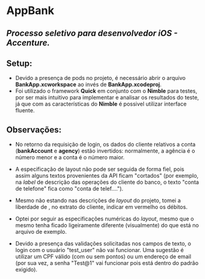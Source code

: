 # **AppBank** 
## *Processo seletivo para desenvolvedor iOS - Accenture.*

## Setup:
* Devido a presença de pods no projeto, é necessário abrir o arquivo **BankApp.xcworkspace** ao invés de **BankApp.xcodeproj**.
* Foi utilizado o framework **Quick** em conjunto com o **Nimble** para testes, por ser mais intuitivo para implementar e analisar os resultados do teste, já que com as características do **Nimble** é possivel utilizar interface fluente.



## Observações: 

* No retorno da requisição de login, os dados do cliente relativos a conta (**bankAccount** e **agency**) estão invertidos: normalmente, a agência é o número menor e a conta é o número maior.

* A especificação de layout não pode ser seguida de forma fiel, pois assim alguns textos provenientes da API ficam "cortados" (por exemplo, na *label* de descrição das operações do cliente do banco, o texto "conta de telefone" fica como "conta de telef....").

* Mesmo não estando nas descrições de *layout* do projeto, tomei a liberdade de , no extrato do cliente, indicar em vermelho os débitos.

* Optei por seguir as especificações numéricas do *layout*, mesmo que o mesmo tenha ficado ligeiramente diferente (visualmente) do que está no arquivo de exemplo. 

* Devido a presença das validações solicitadas nos campos de texto, o login com o usuário "test_user" não vai funcionar. Uma sugestão é utilizar um CPF válido (com ou sem pontos) ou um endereço de email (por sua vez, a senha "Test@1" vai funcionar pois está dentro do padrão exigido).
